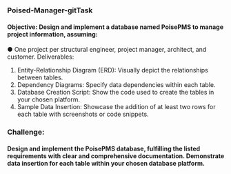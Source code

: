 ### Poised-Manager-gitTask

#### Objective: Design and implement a database named PoisePMS to manage project information, assuming:

● One project per structural engineer, project manager, architect, and customer.
Deliverables:

1. Entity-Relationship Diagram (ERD): Visually depict the relationships between tables.
2. Dependency Diagrams: Specify data dependencies within each table.
3. Database Creation Script: Show the code used to create the tables in your chosen platform.
4. Sample Data Insertion: Showcase the addition of at least two rows for each table with screenshots or code snippets.

### Challenge:

#### Design and implement the PoisePMS database, fulfilling the listed requirements with clear and comprehensive documentation. Demonstrate data insertion for each table within your chosen database platform.
